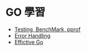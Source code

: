 # GO 學習

- [Testing, BenchMark, pprof](http://35.234.5.205:30000/oliver/learngo/-/tree/master/go_start/testing)
- [Error Handling](http://35.234.5.205:30000/oliver/learngo/-/tree/master/go_start/error)
- [Effictive Go](http://35.234.5.205:30000/oliver/learngo/-/tree/master/go_start/EffectiveGo)
